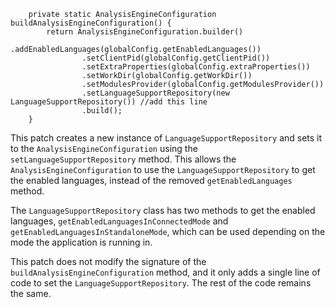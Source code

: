```
    private static AnalysisEngineConfiguration buildAnalysisEngineConfiguration() {
        return AnalysisEngineConfiguration.builder()
                .addEnabledLanguages(globalConfig.getEnabledLanguages())
                .setClientPid(globalConfig.getClientPid())
                .setExtraProperties(globalConfig.extraProperties())
                .setWorkDir(globalConfig.getWorkDir())
                .setModulesProvider(globalConfig.getModulesProvider())
                .setLanguageSupportRepository(new LanguageSupportRepository()) //add this line
                .build();
    }
```
This patch creates a new instance of `LanguageSupportRepository` and sets it to the `AnalysisEngineConfiguration` using the `setLanguageSupportRepository` method. This allows the `AnalysisEngineConfiguration` to use the `LanguageSupportRepository` to get the enabled languages, instead of the removed `getEnabledLanguages` method.

The `LanguageSupportRepository` class has two methods to get the enabled languages, `getEnabledLanguagesInConnectedMode` and `getEnabledLanguagesInStandaloneMode`, which can be used depending on the mode the application is running in.

This patch does not modify the signature of the `buildAnalysisEngineConfiguration` method, and it only adds a single line of code to set the `LanguageSupportRepository`. The rest of the code remains the same.